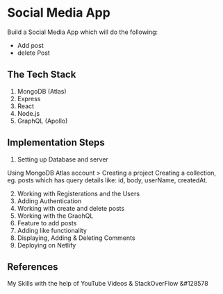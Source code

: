 # Social Media App

Build a Social Media App which will do the following:
* Add post 
* delete Post 

## The Tech Stack 

1. MongoDB (Atlas)
2. Express
3. React 
4. Node.js
5. GraphQL (Apollo)

## Implementation Steps
1. Setting up Database and server

Using MongoDB Atlas account > Creating a project
Creating a collection, eg. posts which has query details like: id, body, userName, createdAt.

2. Working with Registerations and the Users
3. Adding Authentication 
4. Working with create and delete posts
5. Working with the GraohQL
6. Feature to add posts
7. Adding like functionality
8. Displaying, Adding & Deleting Comments
9. Deploying on Netlify

## References 
My Skills with the help of YouTube Videos & StackOverFlow &#128578
